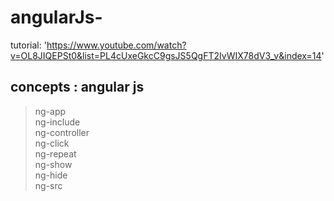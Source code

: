# angularJs-

tutorial:
'https://www.youtube.com/watch?v=OL8JIQEPSt0&list=PL4cUxeGkcC9gsJS5QgFT2IvWIX78dV3_v&index=14'

## concepts : **angular js**

> ng-app <br/>
> ng-include <br/>
> ng-controller <br/>
> ng-click <br/>
> ng-repeat <br/>
> ng-show <br/>
> ng-hide <br/>
> ng-src <br/>
<br/>
